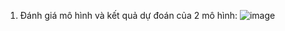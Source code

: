 1. Đánh giá mô hình và kết quả dự đoán của 2 mô hình:
![image](https://github.com/user-attachments/assets/13174058-c23e-4082-ac08-8370b57d4c6d)
